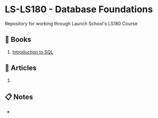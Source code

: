 # LS-LS180 - Database Foundations
Repository for working through Launch School's LS180 Course

## :green_book: Books
1. [Introduction to SQL](https://launchschool.com/books/sql)

## :memo: Articles
1. 

## :clipboard: Notes
- 